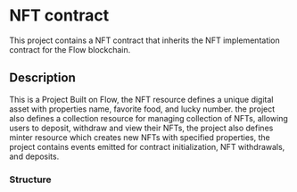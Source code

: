 # NFT contract
This project contains a NFT contract that inherits the NFT implementation contract for the Flow blockchain.

## Description
This is a Project Built on Flow, the NFT resource defines a unique digital asset with properties name, favorite food, and lucky number. the project also defines a collection resource for managing collection of NFTs, allowing users to deposit, withdraw and view their NFTs, the project also defines minter resource which creates new NFTs with specified properties, the project contains events emitted for contract initialization, NFT withdrawals, and deposits.
### Structure
